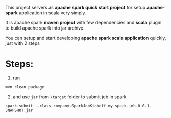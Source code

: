 This project servers as **apache spark quick start project** for setup **apache-spark** application in scala very simply.

It is apache spark **maven project** with few dependencies and **scala** plugin to build apache spark into jar archive.

You can setup and start developing **apache spark scala application** quickly, just with 2 steps
# Steps:
1. run

 `mvn clean package`

2. and use `jar` from `\target` folder to submit job in spark

  `spark-submit --class company.SparkJobKickoff my-spark-job-0.0.1-SNAPSHOT.jar`
